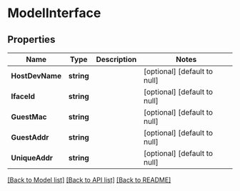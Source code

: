 # ModelInterface

## Properties
Name | Type | Description | Notes
------------ | ------------- | ------------- | -------------
**HostDevName** | **string** |  | [optional] [default to null]
**IfaceId** | **string** |  | [optional] [default to null]
**GuestMac** | **string** |  | [optional] [default to null]
**GuestAddr** | **string** |  | [optional] [default to null]
**UniqueAddr** | **string** |  | [optional] [default to null]

[[Back to Model list]](../README.md#documentation-for-models) [[Back to API list]](../README.md#documentation-for-api-endpoints) [[Back to README]](../README.md)


